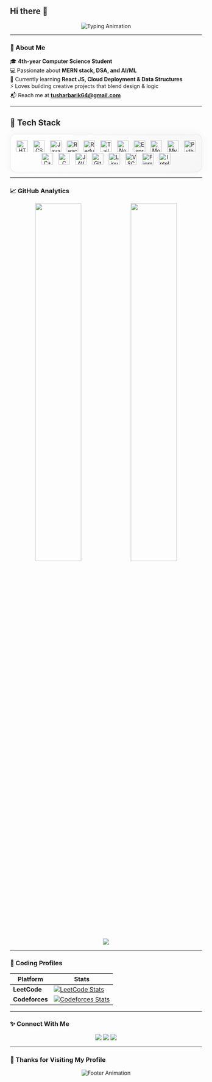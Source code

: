 ## Hi there 👋

<p align="center">
  <img src="https://readme-typing-svg.herokuapp.com?font=Fira+Code&size=28&pause=1000&color=00F5FF&center=true&vCenter=true&width=800&lines=Hey%2C+I'm+Tushar+Barik!+👋;Full+Stack+Developer+%7C+DSA+Enthusiast;Always+Learning+New+Things+🚀" alt="Typing Animation" />
</p>

---

### 🌌 About Me  
🎓 **4th-year Computer Science Student**  
💻 Passionate about **MERN stack, DSA, and AI/ML**  
🌱 Currently learning **React JS, Cloud Deployment & Data Structures**  
⚡ Loves building creative projects that blend design & logic  
📬 Reach me at **tusharbarik64@gmail.com**

---

## 🧰 Tech Stack  

<style>
  .tech-block {
    border-radius: 16px;
    padding: 2px;
    margin: 0px auto;
    background: linear-gradient(135deg, rgba(255, 255, 255, 0.07), rgba(0, 0, 0, 0.07));
    box-shadow: 0 0 20px rgba(0, 0, 0, 0.15);
    transition: all 0.4s ease;
    border: 1.5px solid rgba(128, 128, 128, 0.3);
  }
  .tech-block:hover {
    transform: scale(1.01);
    border: 1.5px solid rgba(0, 212, 255, 0.7);
    box-shadow: 0 0 25px rgba(0, 212, 255, 0.4);
    background: linear-gradient(135deg, rgba(0, 212, 255, 0.08), rgba(255, 0, 255, 0.08));
  }
  .tech-block h4 {
    text-align: center;
    color: #00bcd4;
    font-weight: 600;
    margin-bottom: 1px;
    font-family: "Segoe UI", sans-serif;
  }
  .tech-block p a img {
    margin: 0 5px;
    transition: transform 0.3s ease, filter 0.3s ease;
  }
  .tech-block p a img:hover {
    transform: scale(1.2);
    filter: drop-shadow(0 0 10px rgba(0, 212, 255, 0.7));
  }
  @media (prefers-color-scheme: light) {
    .tech-block {
      background: linear-gradient(135deg, rgba(255, 255, 255, 0.8), rgba(245, 245, 245, 0.9));
      box-shadow: 0 0 20px rgba(0, 0, 0, 0.05);
      border: 1.5px solid rgba(0, 0, 0, 0.08);
    }
    .tech-block:hover {
      border: 1.5px solid rgba(0, 0, 0, 0.4);
      box-shadow: 0 0 20px rgba(0, 0, 0, 0.2);
    }
  }
</style>

<div align="center" class="tech-block">
  <p align="center">
    <a href="https://www.w3.org/html/" target="_blank"><img src="https://skillicons.dev/icons?i=html" height="30" alt="HTML5" /></a>
    <a href="https://www.w3schools.com/css/" target="_blank"><img src="https://skillicons.dev/icons?i=css" height="30" alt="CSS3" /></a>
    <a href="https://developer.mozilla.org/en-US/docs/Web/JavaScript" target="_blank"><img src="https://skillicons.dev/icons?i=js" height="30" alt="JavaScript" /></a>
    <a href="https://react.dev/" target="_blank"><img src="https://skillicons.dev/icons?i=react" height="30" alt="React" /></a>
    <a href="https://redux.js.org/" target="_blank"><img src="https://skillicons.dev/icons?i=redux" height="30" alt="Redux" /></a>
    <a href="https://tailwindcss.com/" target="_blank"><img src="https://skillicons.dev/icons?i=tailwind" height="30" alt="TailwindCSS" /></a>
    <a href="https://nodejs.org/" target="_blank"><img src="https://skillicons.dev/icons?i=nodejs" height="30" alt="Node.js" /></a>
    <a href="https://expressjs.com/" target="_blank"><img src="https://skillicons.dev/icons?i=express" height="30" alt="Express.js" /></a>
    <a href="https://www.mongodb.com/" target="_blank"><img src="https://skillicons.dev/icons?i=mongodb" height="30" alt="MongoDB" /></a>
    <a href="https://www.mysql.com/" target="_blank"><img src="https://skillicons.dev/icons?i=mysql" height="30" alt="MySQL" /></a>
    <a href="https://www.python.org/" target="_blank"><img src="https://skillicons.dev/icons?i=python" height="30" alt="Python" /></a>
    <a href="https://isocpp.org/" target="_blank"><img src="https://skillicons.dev/icons?i=cpp" height="30" alt="C++" /></a>
    <a href="https://installc.org/" target="_blank"><img src="https://skillicons.dev/icons?i=c" height="30" alt="C" /></a>
    <a href="https://www.java.com/en/" target="_blank"><img src="https://skillicons.dev/icons?i=java" height="30" alt="JAVA" /></a>
    <a href="https://github.com/" target="_blank"><img src="https://skillicons.dev/icons?i=github" height="30" alt="GitHub" /></a>
    <a href="https://www.linux.org/" target="_blank"><img src="https://skillicons.dev/icons?i=linux" height="30" alt="Linux" /></a>
    <a href="https://code.visualstudio.com/" target="_blank"><img src="https://skillicons.dev/icons?i=vscode" height="30" alt="VSCode" /></a>
    <a href="https://www.figma.com/" target="_blank"><img src="https://skillicons.dev/icons?i=figma" height="30" alt="Figma" /></a>
    <a href="https://www.jetbrains.com/webstorm/promo/" target="_blank"><img src="https://skillicons.dev/icons?i=idea" height="30" alt="IntelliJ" /></a>
  </p>
</div>

---

### 📈 GitHub Analytics  

<p align="center">
  <img width="49%" src="https://github-readme-stats.vercel.app/api?username=Tushar-Barik-78&show_icons=true&theme=tokyonight&hide_border=true&bg_color=0D1117" />
  <img width="49%" src="https://github-readme-streak-stats.herokuapp.com/?user=Tushar-Barik-78&theme=tokyonight&hide_border=true&background=0D1117" />
</p>

<p align="center">
  <img src="https://github-readme-activity-graph.vercel.app/graph?username=Tushar-Barik-78&theme=react-dark&bg_color=0D1117&hide_border=true" />
</p>

---

### 🧠 Coding Profiles  

| Platform | Stats |
|-----------|-------|
| **LeetCode** | [![LeetCode Stats](https://leetcard.jacoblin.cool/Tushar_barik-06?theme=dark&font=Nunito&ext=heatmap)](https://leetcode.com/Tushar_barik-06) |
| **Codeforces** | [![Codeforces Stats](https://codeforces-readme-stats.vercel.app/api/card?username=Tushar_barik-06&theme=tokyonight)](https://codeforces.com/profile/YOURUSERNAME) |

---

### ✨ Connect With Me  
<p align="center">
  <a href="https://linkedin.com/in/tushar-barik-575886261"><img src="https://img.shields.io/badge/LinkedIn-0A66C2?logo=linkedin&logoColor=white&style=for-the-badge"/></a>
  <a href="https://github.com/Tushar-Barik-78"><img src="https://img.shields.io/badge/GitHub-181717?logo=github&logoColor=white&style=for-the-badge"/></a>
  <a href="mailto:tusharbarik64@gmail.com"><img src="https://img.shields.io/badge/Gmail-D14836?logo=gmail&logoColor=white&style=for-the-badge"/></a>
</p>

---

### 💖 Thanks for Visiting My Profile  
<p align="center">
  <img src="https://readme-typing-svg.herokuapp.com?font=Fira+Code&size=22&pause=1000&color=FF61F6&center=true&vCenter=true&width=700&lines=Made+with+💗+by+Radhe+and+Tushar;Keep+Building%2C+Keep+Growing+🚀" alt="Footer Animation" />
</p>
